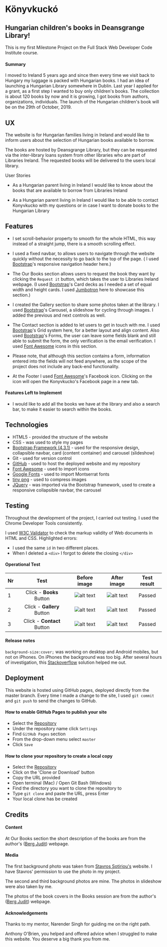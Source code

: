 # Könyvkuckó
## Hungarian children's books in Deansgrange Library!

This is my first Milestone Project on the Full Stack Web Developer Code Institute course.

#### Summary

I moved to Ireland 5 years ago and since then every time we visit back to Hungary my luggage is packed with Hungarian books. I had an idea of launching a Hungarian Library somewhere in Dublin. Last year I applied for a grant, as a first step I wanted to buy only children's books. The collection is about 120 books by now and it is growing, I got books from authors, organizations, individuals. The launch of the Hungarian children's book will be on the 29th of October, 2019.

## UX

The website is for Hungarian families living in Ireland and would like to inform users about the selection of Hungarian books available to borrow.

The books are hosted by Deansgrange Library, but they can be requested via the inter-library loans system from other libraries who are part of Libraries Ireland. The requested books will be delivered to the users local library.

User Stories

* As a Hungarian parent living in Ireland I would like to know about the books that are available to borrow from Libraries Ireland

* As a Hungarian parent living in Ireland I would like to be able to contact Konyvkucko with my questions or in case I want to donate books to the Hungarian Library

## Features

* I set scroll-behavior property to smooth for the whole HTML, this way instead of a straight jump, there is a smooth scrolling effect.

* I used a fixed navbar, to allows users to navigate through the website quickly without the necessity to go back to the top of the page. ( I used [Bootstrap](https://getbootstrap.com/docs/4.3/components/navbar/)'s responsive navigation header here.)

* The Our Books section allows users to request the book they want by clicking the `Request it` button, which takes the user to Libraries Ireland webpage. (I used [Bootstrap](https://getbootstrap.com/docs/4.0/components/card/)'s Card decks as I needed a set of equal width and height cards. I used [Jumbotron](https://getbootstrap.com/docs/4.0/components/jumbotron/) here to showcase this section.)

* I created the Gallery section to share some photos taken at the library. I used [Bootstrap](https://getbootstrap.com/docs/4.0/components/carousel/)'s Carousel, a slideshow for cycling through images. I added the previous and next controls as well.

* The Contact section is added to let users to get in touch with me. I used [Bootstrap](https://getbootstrap.com/docs/4.0/layout/grid/)'s Grid system here, for a better layout and align content. Also used [Bootstrap](https://getbootstrap.com/docs/4.1/components/forms/)'s Forms, the user can leave some fields blank and still able to submit the form, the only verification is the email verification. I used [Font Awesome](https://fontawesome.com/icons/envelope-open-text) icons in this section.

* Please note, that although this section contains a form, information entered into the fields will not feed anywhere, as the scope of the project does not include any back-end functionality.

* At the Footer I used [Font Awesome](https://fontawesome.com/icons/facebook-square)'s Facebook icon. Clicking on the icon will open the Konyvkucko's Facebook page in a new tab.

#### Features Left to Implement

* I would like to add all the books we have at the library and also a search bar, to make it easier to search within the books.


## Technologies

* HTML5 - provided the structure of the website
* CSS - was used to style my pages
* [Bootstrap Framework (4.3.1)](https://getbootstrap.com/) - used for the responsive design, collapsible navbar, card (content container) and carousel (slideshow)
* Git - used for version control
* [GitHub](https://github.com/) - used to host the deployed website and my repository
* [Font Awesome](https://fontawesome.com/) - used to import icons
* [Google Fonts](https://fonts.google.com/) - used to import Montserrat fonts
* [tiny png](https://tinypng.com/) - used to compress images
* [JQuery](https://getbootstrap.com/docs/4.1/getting-started/introduction/) - was imported via the Bootstrap framework, used to create a responsive collapsible navbar, the carousel
    
## Testing

Throughout the development of the project, I carried out testing. I used the Chrome Developer Tools consistently.

I used [W3C Validator](https://validator.w3.org/) to check the markup validity of Web documents in HTML and CSS. Highlighted errors:
* I used the same `id` in two different places.
* When I deleted a `<div>` I forgot to delete the closing `</div>`

#### Operational Test

| Nr | Test          | Before image  | After image  | Test result |
| ---|:-------------:| :-----:| :-----:| :-----:|
| 1 | Click - **Books** Button      |    ![alt text](https://github.com/taikatta/Milestone1-Konyvkucko/blob/master/assets/images/Home.png "Home") |![alt text](https://github.com/taikatta/Milestone1-Konyvkucko/blob/master/assets/images/books_after.png "Books") | Passed |
| 2 | Click - **Gallery** Button      |   ![alt text](https://github.com/taikatta/Milestone1-Konyvkucko/blob/master/assets/images/Home.png "Home") |![alt text](https://github.com/taikatta/Milestone1-Konyvkucko/blob/master/assets/images/Gallery_after.png "Gallery") |Passed |
| 3 | Click - **Contact** Button      |   ![alt text](https://github.com/taikatta/Milestone1-Konyvkucko/blob/master/assets/images/Home.png "Home")|![alt text](https://github.com/taikatta/Milestone1-Konyvkucko/blob/master/assets/images/Contact_after.png "Contact") |Passed |

#### Release notes
`background-size:cover;` was working on desktop and Android mobiles, but not on iPhones. On iPhones the background was too big. After several hours of investigation, this [Stackoverflow](https://stackoverflow.com/questions/24154666/background-size-cover-not-working-on-ios) solution helped me out.

## Deployment

This website is hosted using GitHub pages, deployed directly from the master branch. Every time I made a change to the site, I used `git commit` and `git push` to send the changes to GitHub.

#### How to enable GitHub Pages to publish your site
* Select the [Repository](https://github.com/taikatta/Milestone1-Konyvkucko)
* Under the repository name click `Settings` 
* Find `GitHub Pages` section
* From the drop-down menu select `master`
* Click `Save`

#### How to clone your repository to create a local copy
* Select the [Repository](https://github.com/taikatta/Milestone1-Konyvkucko)
* Click on the 'Clone or Download' button
* Copy the URL provided
* Open terminal (Mac) / Open Git Bash (Windows) 
* Find the directory you want to clone the repository to
* Type `git clone` and paste the URL, press Enter
* Your local clone has be created

## Credits

#### Content

At Our Books section the short description of the books are from the author's ([Berg Judit](https://www.bergjudit.hu/)) webpage.

#### Media

The first background photo was taken from [Stavros Sotiriou's](https://ssaphoto.co.uk/deansgrange-library) website. I have Stavros' permission to use the photo in my project.

The second and third background photos are mine. The photos in slideshow were also taken by me.

The photos of the book covers in the Books session are from the author's ([Berg Judit](https://www.bergjudit.hu/)) webpage. 

#### Acknowledgements

Thanks to my mentor, Narender Singh for guiding me on the right path.

Anthony O'Brien, you helped and offered advice when I struggled to make this website. You deserve a big thank you from me.
